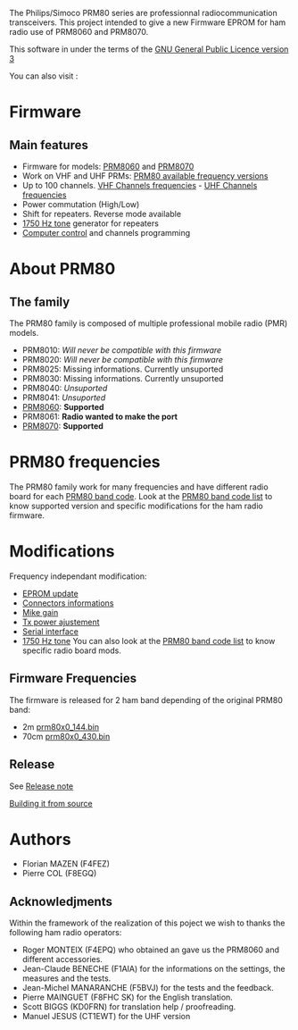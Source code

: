 The Philips/Simoco PRM80 series are professionnal radiocommunication transceivers. This project intended to give a new Firmware EPROM for ham radio use of PRM8060 and PRM8070.

This software in under the terms of the [GNU General Public Licence version 3](http://www.gnu.org/licenses/gpl.html)

You can also visit :

Firmware
========
Main features
-------------
* Firmware for models: [PRM8060](doc/PRM8060.md) and [PRM8070](doc/PRM8070.md)
* Work on VHF and UHF PRMs: [PRM80 available frequency versions](doc/PRM80_bands.md)
* Up to 100 channels. [VHF Channels frequencies](doc/Prm80x0_144.bin.md) - [UHF Channels frequencies](doc/Prm80x0_430.bin.md)
* Power commutation (High/Low)
* Shift for repeaters. Reverse mode available
* [1750 Hz tone](doc/1750Hz_tone.md) generator for repeaters
* [Computer control](doc/Computer_control.md) and channels programming

About PRM80
===========
The family
----------
The PRM80 family is composed of multiple professional mobile radio (PMR) models.

* PRM8010: _Will never be compatible with this firmware_
* PRM8020: _Will never be compatible with this firmware_
* PRM8025: Missing informations. Currently unsuported
* PRM8030: Missing  informations. Currently unsuported
* PRM8040: _Unsuported_
* PRM8041: _Unsuported_
* [PRM8060](doc/PRM8060.md): **Supported**
* PRM8061: **Radio wanted to make the port**
* [PRM8070](doc/PRM8070.md): **Supported**

PRM80 frequencies
=================
The PRM80 family work for many frequencies and have different radio board for each [PRM80 band code](doc/PRM80_bands.md). Look at the [PRM80 band code list](doc/PRM80_bands.md) to know supported version and specific modifications for the ham radio firmware.

Modifications
=============
Frequency independant modification:

* [EPROM update](doc/EPROM_update.md)
* [Connectors informations](doc/Connectors_informations.md)
* [Mike gain](doc/Mike_gain.md)
* [Tx power ajustement](doc/Tx_power_ajustement.md)
* [Serial interface](doc/Computer_control.md)
* [1750 Hz tone](doc/1750Hz_tone.md)
You can also look at the [PRM80 band code list](doc/PRM80_bands.md) to know specific radio board mods.

Firmware Frequencies
--------------------
The firmware is released for 2 ham band depending of the original PRM80 band:

* 2m [prm80x0_144.bin](doc/Prm80x0_144.bin.md)
* 70cm [prm80x0_430.bin](doc/Prm80x0_430.bin.md)

Release
-------
See [Release note](Release%20note.md)

[Building it from source](doc/build.md)


Authors
=======
* Florian MAZEN (F4FEZ)
* Pierre COL (F8EGQ)

Acknowledjments
---------------
Within the framework of the realization of this poject we wish to thanks the following ham radio operators:

* Roger MONTEIX (F4EPQ) who obtained an gave us the PRM8060 and different accessories.
* Jean-Claude BENECHE (F1AIA) for the informations on the settings, the measures and the tests.
* Jean-Michel MANARANCHE (F5BVJ) for the tests and the feedback.
* Pierre MAINGUET (F8FHC SK) for the English translation.
* Scott BIGGS (KD0FRN) for translation help / proofreading.
* Manuel JESUS (CT1EWT) for the UHF version

